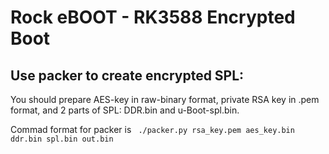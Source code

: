 # Rock eBOOT - RK3588 Encrypted Boot
## Use packer to create encrypted SPL:
You should prepare AES-key in raw-binary format, private RSA key in .pem format, and 2 parts of SPL: DDR.bin and u-Boot-spl.bin. 

Commad format for packer is ` ./packer.py rsa_key.pem aes_key.bin ddr.bin spl.bin out.bin`

